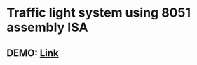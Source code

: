 # Traffic light system using 8051 assembly ISA
## DEMO: [Link](https://drive.google.com/file/d/1nJPAogW0gTZAVJ3GOtxFHYK2MTAr9SIY/view?usp=sharing)
